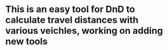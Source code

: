 # This is an easy tool for DnD to calculate travel distances with various veichles, working on adding new tools 
